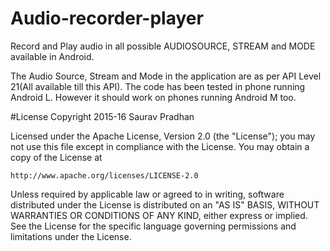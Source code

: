 # Audio-recorder-player
Record and Play audio in all possible AUDIOSOURCE, STREAM and MODE available in Android.

The Audio Source, Stream and Mode in the application are as per API Level 21(All available till this API).
The code has been tested in phone running Android L. 
However it should work on phones running Android M too.


#License
Copyright 2015-16 Saurav Pradhan

Licensed under the Apache License, Version 2.0 (the "License");
you may not use this file except in compliance with the License.
You may obtain a copy of the License at

    http://www.apache.org/licenses/LICENSE-2.0

Unless required by applicable law or agreed to in writing, software
distributed under the License is distributed on an "AS IS" BASIS,
WITHOUT WARRANTIES OR CONDITIONS OF ANY KIND, either express or implied.
See the License for the specific language governing permissions and
 limitations under the License.

